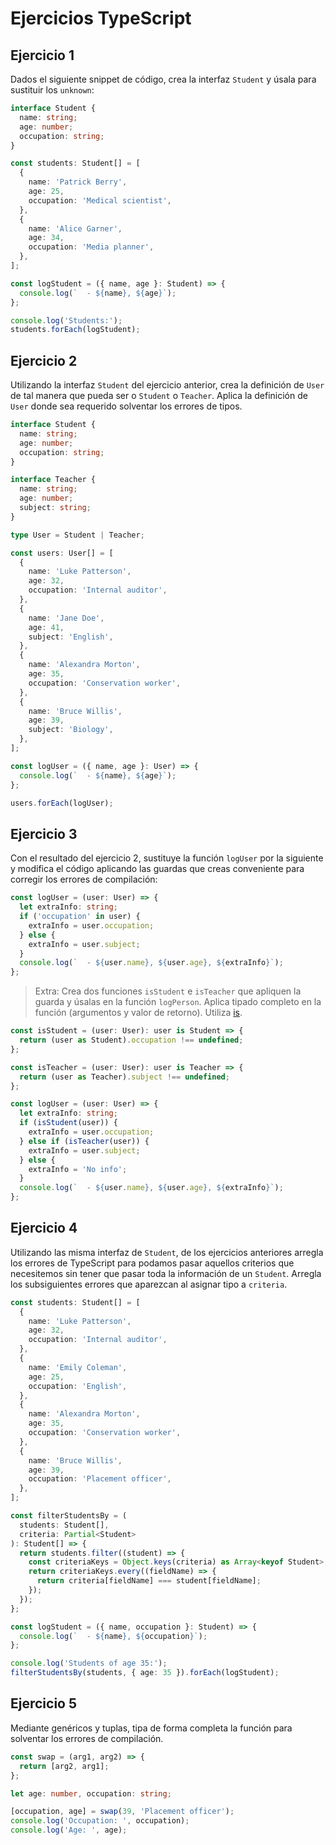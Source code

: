 # Ejercicios TypeScript

## Ejercicio 1

Dados el siguiente snippet de código, crea la interfaz `Student` y úsala para sustituir los `unknown`:

```ts
interface Student {
  name: string;
  age: number;
  occupation: string;
}

const students: Student[] = [
  {
    name: 'Patrick Berry',
    age: 25,
    occupation: 'Medical scientist',
  },
  {
    name: 'Alice Garner',
    age: 34,
    occupation: 'Media planner',
  },
];

const logStudent = ({ name, age }: Student) => {
  console.log(`  - ${name}, ${age}`);
};

console.log('Students:');
students.forEach(logStudent);
```

## Ejercicio 2

Utilizando la interfaz `Student` del ejercicio anterior, crea la definición de `User`
de tal manera que pueda ser o `Student` o `Teacher`.
Aplica la definición de `User` donde sea requerido solventar los errores de tipos.

```ts
interface Student {
  name: string;
  age: number;
  occupation: string;
}

interface Teacher {
  name: string;
  age: number;
  subject: string;
}

type User = Student | Teacher;

const users: User[] = [
  {
    name: 'Luke Patterson',
    age: 32,
    occupation: 'Internal auditor',
  },
  {
    name: 'Jane Doe',
    age: 41,
    subject: 'English',
  },
  {
    name: 'Alexandra Morton',
    age: 35,
    occupation: 'Conservation worker',
  },
  {
    name: 'Bruce Willis',
    age: 39,
    subject: 'Biology',
  },
];

const logUser = ({ name, age }: User) => {
  console.log(`  - ${name}, ${age}`);
};

users.forEach(logUser);
```

## Ejercicio 3

Con el resultado del ejercicio 2, sustituye la función `logUser` por la siguiente
y modifica el código aplicando las guardas que creas conveniente para corregir
los errores de compilación:

```ts
const logUser = (user: User) => {
  let extraInfo: string;
  if ('occupation' in user) {
    extraInfo = user.occupation;
  } else {
    extraInfo = user.subject;
  }
  console.log(`  - ${user.name}, ${user.age}, ${extraInfo}`);
};
```

> Extra: Crea dos funciones `isStudent` e `isTeacher` que apliquen la guarda y úsalas en la función `logPerson`.
> Aplica tipado completo en la función (argumentos y valor de retorno). Utiliza [is](https://www.typescriptlang.org/docs/handbook/2/narrowing.html#using-type-predicates).

```ts
const isStudent = (user: User): user is Student => {
  return (user as Student).occupation !== undefined;
};

const isTeacher = (user: User): user is Teacher => {
  return (user as Teacher).subject !== undefined;
};

const logUser = (user: User) => {
  let extraInfo: string;
  if (isStudent(user)) {
    extraInfo = user.occupation;
  } else if (isTeacher(user)) {
    extraInfo = user.subject;
  } else {
    extraInfo = 'No info';
  }
  console.log(`  - ${user.name}, ${user.age}, ${extraInfo}`);
};
```

## Ejercicio 4

Utilizando las misma interfaz de `Student`, de los ejercicios anteriores
arregla los errores de TypeScript para podamos pasar aquellos criterios que
necesitemos sin tener que pasar toda la información de un `Student`.
Arregla los subsiguientes errores que aparezcan al asignar tipo a `criteria`.

```ts
const students: Student[] = [
  {
    name: 'Luke Patterson',
    age: 32,
    occupation: 'Internal auditor',
  },
  {
    name: 'Emily Coleman',
    age: 25,
    occupation: 'English',
  },
  {
    name: 'Alexandra Morton',
    age: 35,
    occupation: 'Conservation worker',
  },
  {
    name: 'Bruce Willis',
    age: 39,
    occupation: 'Placement officer',
  },
];

const filterStudentsBy = (
  students: Student[],
  criteria: Partial<Student>
): Student[] => {
  return students.filter((student) => {
    const criteriaKeys = Object.keys(criteria) as Array<keyof Student>;
    return criteriaKeys.every((fieldName) => {
      return criteria[fieldName] === student[fieldName];
    });
  });
};

const logStudent = ({ name, occupation }: Student) => {
  console.log(`  - ${name}, ${occupation}`);
};

console.log('Students of age 35:');
filterStudentsBy(students, { age: 35 }).forEach(logStudent);
```

## Ejercicio 5

Mediante genéricos y tuplas, tipa de forma completa la función para solventar los
errores de compilación.

```ts
const swap = (arg1, arg2) => {
  return [arg2, arg1];
};

let age: number, occupation: string;

[occupation, age] = swap(39, 'Placement officer');
console.log('Occupation: ', occupation);
console.log('Age: ', age);
```
